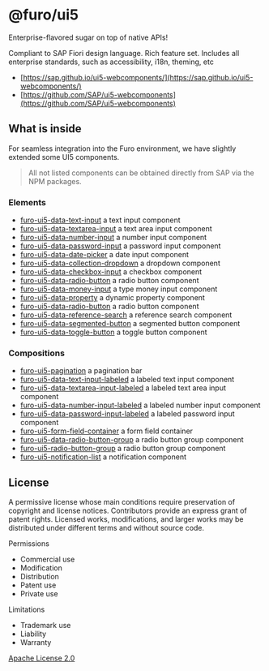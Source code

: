 # @furo/ui5

Enterprise-flavored sugar on top of native APIs!

Compliant to SAP Fiori design language. Rich feature set. Includes all enterprise standards, such as accessibility, i18n, theming, etc 

- [https://sap.github.io/ui5-webcomponents/](https://sap.github.io/ui5-webcomponents/)
- [https://github.com/SAP/ui5-webcomponents](https://github.com/SAP/ui5-webcomponents)

## What is inside

For seamless integration into the Furo environment, we have slightly extended some UI5 components. 
> All not listed components can be obtained directly from SAP via the NPM packages.

### Elements
- [furo-ui5-data-text-input](https://components.furo.pro/?t=FuroUi5DataTextInput) a text input component 
- [furo-ui5-data-textarea-input](https://components.furo.pro/?t=FuroUi5DataTextareaInput) a text area input component 
- [furo-ui5-data-number-input](https://components.furo.pro/?t=FuroUi5DataNumberInput) a number input component 
- [furo-ui5-data-password-input](https://components.furo.pro/?t=FuroUi5DataPasswordInput) a password input component 
- [furo-ui5-data-date-picker](https://components.furo.pro/?t=FuroUi5DataDatePicker) a date input component 
- [furo-ui5-data-collection-dropdown](https://components.furo.pro/?t=FuroUi5DataCollectionDropdown) a dropdown component 
- [furo-ui5-data-checkbox-input](https://components.furo.pro/?t=FuroUi5DataCheckboxInput) a checkbox component 
- [furo-ui5-data-radio-button](https://components.furo.pro/?t=FuroUi5DataRadioButton) a radio button component 
- [furo-ui5-data-money-input](https://components.furo.pro/?t=FuroUi5DataMoneyInput) a type money input component 
- [furo-ui5-data-property](https://components.furo.pro/?t=FuroUi5DataProperty) a dynamic property component 
- [furo-ui5-data-radio-button](https://components.furo.pro/?t=FuroUi5DataRadioButton) a radio button component 
- [furo-ui5-data-reference-search](https://components.furo.pro/?t=FuroUi5DataReferenceSearch) a reference search component 
- [furo-ui5-data-segmented-button](https://components.furo.pro/?t=FuroUi5DataSegmentedButton) a segmented button component 
- [furo-ui5-data-toggle-button](https://components.furo.pro/?t=FuroUi5DataToggleButton) a toggle button component 

### Compositions
- [furo-ui5-pagination](https://components.furo.pro/?t=FuroUI5Pagination) a pagination bar 
- [furo-ui5-data-text-input-labeled](https://components.furo.pro/?t=FuroUi5DataTextInputLabeled) a labeled text input component 
- [furo-ui5-data-textarea-input-labeled](https://components.furo.pro/?t=FuroUi5DataTextareaInputLabeled) a labeled text area input component 
- [furo-ui5-data-number-input-labeled](https://components.furo.pro/?t=FuroUi5DataNumberInputLabeled) a labeled number input component 
- [furo-ui5-data-password-input-labeled](https://components.furo.pro/?t=FuroUi5DataPasswordInputLabeled) a labeled password input component 
- [furo-ui5-form-field-container](https://components.furo.pro/?t=FuroUi5FormFieldContainer) a form field container
- [furo-ui5-data-radio-button-group](https://components.furo.pro/?t=FuroUi5DataRadioButtonGroup) a radio button group component
- [furo-ui5-radio-button-group](https://components.furo.pro/?t=FuroUi5RadioButtonGroup) a radio button group component
- [furo-ui5-notification-list](https://components.furo.pro/?t=FuroUi5NotificationList) a notification component

## License
A permissive license whose main conditions require preservation of copyright and license notices. Contributors provide an express grant of patent rights. Licensed works, modifications, and larger works may be distributed under different terms and without source code.

Permissions
* Commercial use
* Modification
* Distribution
* Patent use
* Private use

Limitations
* Trademark use
* Liability
* Warranty

[Apache License 2.0](https://github.com/SAP/ui5-webcomponents/blob/master/LICENSE.txt)
